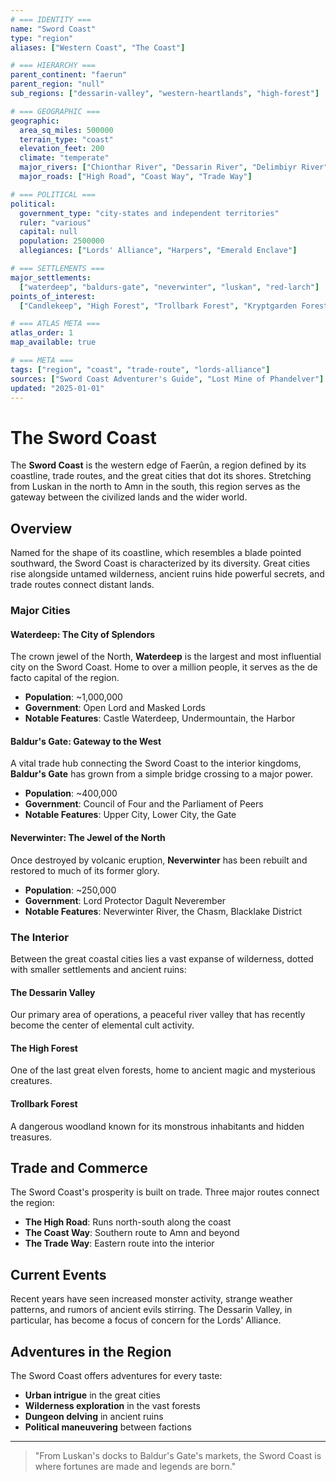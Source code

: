 ```yaml
---
# === IDENTITY ===
name: "Sword Coast"
type: "region"
aliases: ["Western Coast", "The Coast"]

# === HIERARCHY ===
parent_continent: "faerun"
parent_region: "null"
sub_regions: ["dessarin-valley", "western-heartlands", "high-forest"]

# === GEOGRAPHIC ===
geographic:
  area_sq_miles: 500000
  terrain_type: "coast"
  elevation_feet: 200
  climate: "temperate"
  major_rivers: ["Chionthar River", "Dessarin River", "Delimbiyr River"]
  major_roads: ["High Road", "Coast Way", "Trade Way"]

# === POLITICAL ===
political:
  government_type: "city-states and independent territories"
  ruler: "various"
  capital: null
  population: 2500000
  allegiances: ["Lords' Alliance", "Harpers", "Emerald Enclave"]

# === SETTLEMENTS ===
major_settlements:
  ["waterdeep", "baldurs-gate", "neverwinter", "luskan", "red-larch"]
points_of_interest:
  ["Candlekeep", "High Forest", "Trollbark Forest", "Kryptgarden Forest"]

# === ATLAS META ===
atlas_order: 1
map_available: true

# === META ===
tags: ["region", "coast", "trade-route", "lords-alliance"]
sources: ["Sword Coast Adventurer's Guide", "Lost Mine of Phandelver"]
updated: "2025-01-01"
---
```


# The Sword Coast

The **Sword Coast** is the western edge of Faerûn, a region defined by its coastline, trade routes, and the great cities that dot its shores. Stretching from Luskan in the north to Amn in the south, this region serves as the gateway between the civilized lands and the wider world.

## Overview

Named for the shape of its coastline, which resembles a blade pointed southward, the Sword Coast is characterized by its diversity. Great cities rise alongside untamed wilderness, ancient ruins hide powerful secrets, and trade routes connect distant lands.

### Major Cities

#### Waterdeep: The City of Splendors

The crown jewel of the North, **Waterdeep** is the largest and most influential city on the Sword Coast. Home to over a million people, it serves as the de facto capital of the region.

- **Population**: ~1,000,000
- **Government**: Open Lord and Masked Lords
- **Notable Features**: Castle Waterdeep, Undermountain, the Harbor

#### Baldur's Gate: Gateway to the West

A vital trade hub connecting the Sword Coast to the interior kingdoms, **Baldur's Gate** has grown from a simple bridge crossing to a major power.

- **Population**: ~400,000
- **Government**: Council of Four and the Parliament of Peers
- **Notable Features**: Upper City, Lower City, the Gate

#### Neverwinter: The Jewel of the North

Once destroyed by volcanic eruption, **Neverwinter** has been rebuilt and restored to much of its former glory.

- **Population**: ~250,000
- **Government**: Lord Protector Dagult Neverember
- **Notable Features**: Neverwinter River, the Chasm, Blacklake District

### The Interior

Between the great coastal cities lies a vast expanse of wilderness, dotted with smaller settlements and ancient ruins:

#### The Dessarin Valley

Our primary area of operations, a peaceful river valley that has recently become the center of elemental cult activity.

#### The High Forest

One of the last great elven forests, home to ancient magic and mysterious creatures.

#### Trollbark Forest

A dangerous woodland known for its monstrous inhabitants and hidden treasures.

## Trade and Commerce

The Sword Coast's prosperity is built on trade. Three major routes connect the region:

- **The High Road**: Runs north-south along the coast
- **The Coast Way**: Southern route to Amn and beyond
- **The Trade Way**: Eastern route into the interior

## Current Events

Recent years have seen increased monster activity, strange weather patterns, and rumors of ancient evils stirring. The Dessarin Valley, in particular, has become a focus of concern for the Lords' Alliance.

## Adventures in the Region

The Sword Coast offers adventures for every taste:

- **Urban intrigue** in the great cities
- **Wilderness exploration** in the vast forests
- **Dungeon delving** in ancient ruins
- **Political maneuvering** between factions

---

> "From Luskan's docks to Baldur's Gate's markets, the Sword Coast is where fortunes are made and legends are born."
